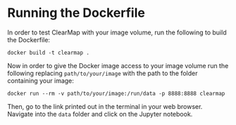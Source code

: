 # Running the Dockerfile

In order to test ClearMap with your image volume, run the following to build the Dockerfile:

`docker build -t clearmap .`

Now in order to give the Docker image access to your image volume run the following replacing `path/to/your/image` with the path to the folder containing your image:

`docker run --rm -v path/to/your/image:/run/data -p 8888:8888 clearmap`

Then, go to the link printed out in the terminal in your web browser. Navigate into the `data` folder and click on the Jupyter notebook.
